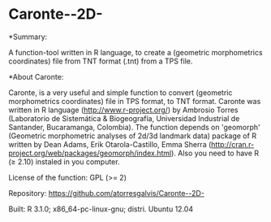 Caronte--2D-
============

*Summary:

A function-tool written in R language, to create a (geometric morphometrics coordinates) file from TNT format (.tnt)
from a TPS file. 

*About Caronte:

Caronte, is a very useful and simple function to convert (geometric morphometrics coordinates) file in TPS format, 
to TNT format. Caronte was written in R language (http://www.r-project.org/) by Ambrosio Torres (Laboratorio de 
Sistemática & Biogeografía, Universidad Industrial de Santander, Bucaramanga, Colombia).
The function depends on 'geomorph' (Geometric morphometric analyses of 2d/3d landmark data) package of R written 
by Dean Adams, Erik Otarola-Castillo, Emma Sherra (http://cran.r-project.org/web/packages/geomorph/index.html).
Also you need to have R (≥ 2.10) instaled in you computer.

License of the function: GPL (>= 2)

Repository: https://github.com/atorresgalvis/Caronte--2D-

Built: R 3.1.0; x86_64-pc-linux-gnu; distri. Ubuntu 12.04
